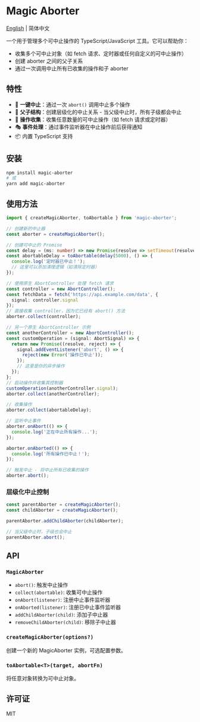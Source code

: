# Magic Aborter

[English](./README.md) | 简体中文

一个用于管理多个可中止操作的 TypeScript/JavaScript 工具。它可以帮助你：
- 收集多个可中止对象（如 fetch 请求、定时器或任何自定义的可中止操作）
- 创建 aborter 之间的父子关系
- 通过一次调用中止所有已收集的操作和子 aborter

## 特性

- 🎯 **一键中止**：通过一次 `abort()` 调用中止多个操作
- 🌲 **父子结构**：创建层级化的中止关系 - 当父级中止时，所有子级都会中止
- 🔄 **操作收集**：收集任意数量的可中止操作（如 fetch 请求或定时器）
- 🎭 **事件处理**：通过事件监听器在中止操作前后获得通知
- 📦 内置 TypeScript 支持

## 安装

```bash
npm install magic-aborter
# 或
yarn add magic-aborter
```

## 使用方法

```typescript
import { createMagicAborter, toAbortable } from 'magic-aborter';

// 创建新的中止器
const aborter = createMagicAborter();

// 创建可中止的 Promise
const delay = (ms: number) => new Promise(resolve => setTimeout(resolve, ms));
const abortableDelay = toAbortable(delay(5000), () => {
  console.log('定时器已中止！');
  // 这里可以添加清理逻辑（如清除定时器）
});

// 使用原生 AbortController 处理 fetch 请求
const controller = new AbortController();
const fetchData = fetch('https://api.example.com/data', { 
  signal: controller.signal 
});
// 直接收集 controller，因为它已经有 abort() 方法
aborter.collect(controller);

// 另一个原生 AbortController 示例
const anotherController = new AbortController();
const customOperation = (signal: AbortSignal) => {
  return new Promise((resolve, reject) => {
    signal.addEventListener('abort', () => {
      reject(new Error('操作已中止'));
    });
    // 这里是你的异步操作
  });
};
// 启动操作并收集其控制器
customOperation(anotherController.signal);
aborter.collect(anotherController);

// 收集操作
aborter.collect(abortableDelay);

// 监听中止事件
aborter.onAbort(() => {
  console.log('正在中止所有操作...');
});

aborter.onAborted(() => {
  console.log('所有操作已中止！');
});

// 触发中止 - 将中止所有已收集的操作
aborter.abort();
```

### 层级化中止控制

```typescript
const parentAborter = createMagicAborter();
const childAborter = createMagicAborter();

parentAborter.addChildAborter(childAborter);

// 当父级中止时，子级也会中止
parentAborter.abort();
```

## API

### `MagicAborter`

- `abort()`: 触发中止操作
- `collect(abortable)`: 收集可中止操作
- `onAbort(listener)`: 注册中止事件监听器
- `onAborted(listener)`: 注册已中止事件监听器
- `addChildAborter(child)`: 添加子中止器
- `removeChildAborter(child)`: 移除子中止器

### `createMagicAborter(options?)`

创建一个新的 MagicAborter 实例，可选配置参数。

### `toAbortable<T>(target, abortFn)`

将任意对象转换为可中止对象。

## 许可证

MIT
